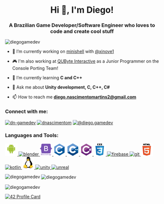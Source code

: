 <h1 align="center">Hi 👋, I'm Diego!</h1>
<h3 align="center">A Brazilian Game Developer/Software Engineer who loves to code and create cool stuff</h3>

<p align="left"> <img src="https://komarev.com/ghpvc/?username=diegogamedev&label=Profile%20views&color=0e75b6&style=flat" alt="diegogamedev" /> </p>

- 🔭 I’m currently working on [minishell](https://github.com/xinove1/minihell) with [@xinove1](https://github.com/xinove1)

- :video_game: I'm also working at [QUByte Interactive](https://www.qubyteinteractive.com/site/) as a Junior Programmer on the Console Porting Team!

- 🌱 I’m currently learning **C and C++**

- 💬 Ask me about **Unity development, C, C++, C#**

- 📫 How to reach me **diego.nascimentomartins2@gmail.com**

<h3 align="left">Connect with me:</h3>
<p align="left">
<a href="https://linkedin.com/in/dn-gamedev" target="blank"><img align="center" src="https://raw.githubusercontent.com/rahuldkjain/github-profile-readme-generator/master/src/images/icons/Social/linked-in-alt.svg" alt="dn-gamedev" height="30" width="40" /></a>
<a href="https://fb.com/dnascimentom" target="blank"><img align="center" src="https://raw.githubusercontent.com/rahuldkjain/github-profile-readme-generator/master/src/images/icons/Social/facebook.svg" alt="dnascimentom" height="30" width="40" /></a>
<a href="https://medium.com/@diego.gamedev" target="blank"><img align="center" src="https://raw.githubusercontent.com/rahuldkjain/github-profile-readme-generator/master/src/images/icons/Social/medium.svg" alt="@diego.gamedev" height="30" width="40" /></a>
</p>

<h3 align="left">Languages and Tools:</h3>
<p align="left"> <a href="https://developer.android.com" target="_blank"> <img src="https://raw.githubusercontent.com/devicons/devicon/master/icons/android/android-original-wordmark.svg" alt="android" width="40" height="40"/> </a> <a href="https://www.blender.org/" target="_blank"> <img src="https://download.blender.org/branding/community/blender_community_badge_white.svg" alt="blender" width="40" height="40"/> </a> <a href="https://getbootstrap.com" target="_blank"> <img src="https://raw.githubusercontent.com/devicons/devicon/master/icons/bootstrap/bootstrap-plain-wordmark.svg" alt="bootstrap" width="40" height="40"/> </a> <a href="https://www.cprogramming.com/" target="_blank"> <img src="https://raw.githubusercontent.com/devicons/devicon/master/icons/c/c-original.svg" alt="c" width="40" height="40"/> </a> <a href="https://www.w3schools.com/cpp/" target="_blank"> <img src="https://raw.githubusercontent.com/devicons/devicon/master/icons/cplusplus/cplusplus-original.svg" alt="cplusplus" width="40" height="40"/> </a> <a href="https://www.w3schools.com/cs/" target="_blank"> <img src="https://raw.githubusercontent.com/devicons/devicon/master/icons/csharp/csharp-original.svg" alt="csharp" width="40" height="40"/> </a> <a href="https://www.w3schools.com/css/" target="_blank"> <img src="https://raw.githubusercontent.com/devicons/devicon/master/icons/css3/css3-original-wordmark.svg" alt="css3" width="40" height="40"/> </a> <a href="https://firebase.google.com/" target="_blank"> <img src="https://www.vectorlogo.zone/logos/firebase/firebase-icon.svg" alt="firebase" width="40" height="40"/> </a> <a href="https://git-scm.com/" target="_blank"> <img src="https://www.vectorlogo.zone/logos/git-scm/git-scm-icon.svg" alt="git" width="40" height="40"/> </a> <a href="https://www.w3.org/html/" target="_blank"> <img src="https://raw.githubusercontent.com/devicons/devicon/master/icons/html5/html5-original-wordmark.svg" alt="html5" width="40" height="40"/> </a> <a href="https://kotlinlang.org" target="_blank"> <img src="https://www.vectorlogo.zone/logos/kotlinlang/kotlinlang-icon.svg" alt="kotlin" width="40" height="40"/> </a> <a href="https://www.linux.org/" target="_blank"> <img src="https://raw.githubusercontent.com/devicons/devicon/master/icons/linux/linux-original.svg" alt="linux" width="40" height="40"/> </a> <a href="https://unity.com/" target="_blank"> <img src="https://www.vectorlogo.zone/logos/unity3d/unity3d-icon.svg" alt="unity" width="40" height="40"/> </a> <a href="https://unrealengine.com/" target="_blank"> <img src="https://raw.githubusercontent.com/kenangundogan/fontisto/036b7eca71aab1bef8e6a0518f7329f13ed62f6b/icons/svg/brand/unreal-engine.svg" alt="unreal" width="40" height="40"/> </a> </p>

<p><img align="left" src="https://github-readme-stats.vercel.app/api/top-langs?username=diegogamedev&show_icons=true&theme=dark&locale=en&layout=compact" alt="diegogamedev" /></p>

<p>&nbsp;<img align="center" src="https://github-readme-stats.vercel.app/api?username=diegogamedev&show_icons=true&theme=dark&locale=en" alt="diegogamedev" /></p>

<p><img align="center" src="https://github-readme-streak-stats.herokuapp.com/?user=diegogamedev&" alt="diegogamedev" /></p>

[![42 Profile Card](https://1337-readme.vercel.app/api/profile?cursus=42cursus&dark=true&leet_logo=hide&login=dienasci)](https://github.com/mohouyizme/1337-readme)

<!---
diegogamedev/diegogamedev is a ✨ special ✨ repository because its `README.md` (this file) appears on your GitHub profile.
You can click the Preview link to take a look at your changes.
--->
